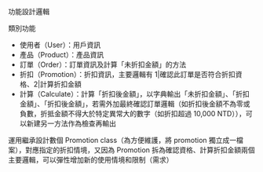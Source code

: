 功能設計邏輯

類別功能
- 使用者（User）：用戶資訊
- 產品（Product）：產品資訊
- 訂單（Order）：訂單資訊及計算「未折扣金額」的方法
- 折扣（Promotion）：折扣資訊，主要邏輯有 1|確認此訂單是否符合折扣資格、2|計算折扣金額
- 計算（Calculate）：計算「折扣後金額」，以字典輸出「未折扣金額」、「折扣金額」、「折扣後金額」，若需外加最終確認訂單邏輯（如折扣後金額不為零或負數，折抵金額不得大於特定異常大的數字（如折扣超過 10,000 NTD）），可以新建另一方法作為檢查再輸出

運用繼承設計數個 Promotion class（為方便維護，將 promotion 獨立成一檔案），對應指定的折扣情境，又因為 Promotion 拆為確認資格、計算折扣金額兩個主要邏輯，可以彈性增加新的使用情境和限制（需求）